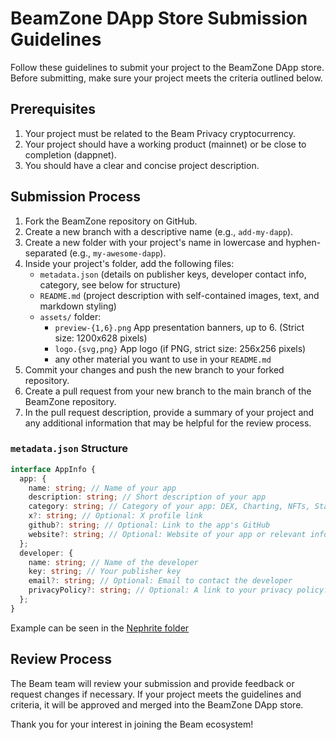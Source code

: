 # BeamZone DApp Store Submission Guidelines

Follow these guidelines to submit your project to the BeamZone DApp store. Before submitting, make sure your project meets the criteria outlined below.

## Prerequisites

1. Your project must be related to the Beam Privacy cryptocurrency.
2. Your project should have a working product (mainnet) or be close to completion (dappnet).
3. You should have a clear and concise project description.

## Submission Process

1. Fork the BeamZone repository on GitHub.
2. Create a new branch with a descriptive name (e.g., `add-my-dapp`).
3. Create a new folder with your project's name in lowercase and hyphen-separated (e.g., `my-awesome-dapp`).
4. Inside your project's folder, add the following files:
   - `metadata.json` (details on publisher keys, developer contact info, category, see below for structure)
   - `README.md` (project description with self-contained images, text, and markdown styling)
   - `assets/` folder:
      - `preview-{1,6}.png` App presentation banners, up to 6. (Strict size: 1200x628 pixels)
      - `logo.{svg,png}` App logo (if PNG, strict size: 256x256 pixels)
      - any other material you want to use in your `README.md`
5. Commit your changes and push the new branch to your forked repository.
6. Create a pull request from your new branch to the main branch of the BeamZone repository.
7. In the pull request description, provide a summary of your project and any additional information that may be helpful for the review process.

### `metadata.json` Structure

```ts
interface AppInfo {
  app: {
    name: string; // Name of your app
    description: string; // Short description of your app
    category: string; // Category of your app: DEX, Charting, NFTs, Stablecoin, Naming Service, Lending and Borrowing...
    x?: string; // Optional: X profile link
    github?: string; // Optional: Link to the app's GitHub
    website?: string; // Optional: Website of your app or relevant information (forum post, whitepaper...)
  };
  developer: {
    name: string; // Name of the developer
    key: string; // Your publisher key
    email?: string; // Optional: Email to contact the developer
    privacyPolicy?: string; // Optional: A link to your privacy policy. Privacy policy is required if your DApp call external servers
  };
}
```

Example can be seen in the [Nephrite folder](./nephrite)

## Review Process

The Beam team will review your submission and provide feedback or request changes if necessary. If your project meets the guidelines and criteria, it will be approved and merged into the BeamZone DApp store.

Thank you for your interest in joining the Beam ecosystem!
